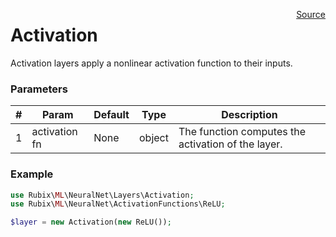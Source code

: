 <span style="float:right;"><a href="https://github.com/RubixML/RubixML/blob/master/src/NeuralNet/Layers/Activation.php">Source</a></span>

# Activation
Activation layers apply a nonlinear activation function to their inputs.

### Parameters
| # | Param | Default | Type | Description |
|---|---|---|---|---|
| 1 | activation fn | None | object | The function computes the activation of the layer. |

### Example
```php
use Rubix\ML\NeuralNet\Layers\Activation;
use Rubix\ML\NeuralNet\ActivationFunctions\ReLU;

$layer = new Activation(new ReLU());
```